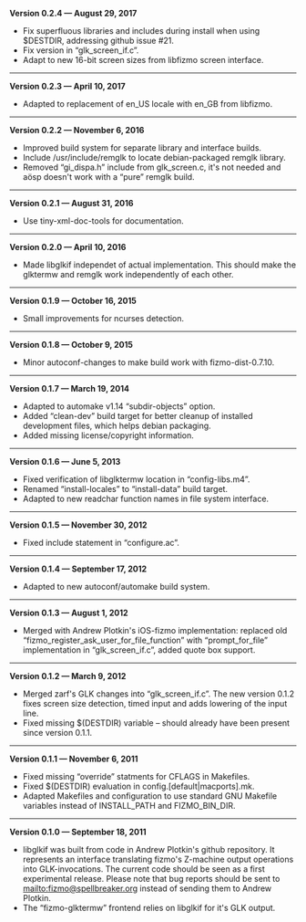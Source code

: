 


   **Version 0.2.4 — August 29, 2017**

 - Fix superfluous libraries and includes during install when using $DESTDIR, addressing github issue #21.
 - Fix version in “glk_screen_if.c”.
 - Adapt to new 16-bit screen sizes from libfizmo screen interface.

---


   **Version 0.2.3 — April 10, 2017**

 - Adapted to replacement of en_US locale with en_GB from libfizmo.

---


   **Version 0.2.2 — November 6, 2016**

 - Improved build system for separate library and interface builds.
 - Include /usr/include/remglk to locate debian-packaged remglk library.
 - Removed “gi_dispa.h” include from glk_screen.c, it's not needed and aösp doesn't work with a “pure” remglk build.

---


   **Version 0.2.1 — August 31, 2016**

 - Use tiny-xml-doc-tools for documentation.

---


   **Version 0.2.0 — April 10, 2016**

 - Made libglkif independet of actual implementation. This should make the glktermw and remglk work independently of each other.

---


   **Version 0.1.9 — October 16, 2015**

 - Small improvements for ncurses detection.

---


   **Version 0.1.8 — October 9, 2015**

 - Minor autoconf-changes to make build work with fizmo-dist-0.7.10.

---


   **Version 0.1.7 — March 19, 2014**

 - Adapted to automake v1.14 “subdir-objects” option.
 - Added “clean-dev” build target for better cleanup of installed development files, which helps debian packaging.
 - Added missing license/copyright information.

---


   **Version 0.1.6 — June 5, 2013**

 - Fixed verification of libglktermw location in “config-libs.m4”.
 - Renamed “install-locales” to “install-data” build target.
 - Adapted to new readchar function names in file system interface.

---


   **Version 0.1.5 — November 30, 2012**

 - Fixed include statement in “configure.ac”.

---


   **Version 0.1.4 — September 17, 2012**

 - Adapted to new autoconf/automake build system.

---


   **Version 0.1.3 — August 1, 2012**

 - Merged with Andrew Plotkin's iOS-fizmo implementation: replaced old “fizmo_register_ask_user_for_file_function” with “prompt_for_file” implementation in “glk_screen_if.c”, added quote box support.

---


   **Version 0.1.2 — March 9, 2012**

 - Merged zarf's GLK changes into “glk_screen_if.c”. The new version 0.1.2 fixes screen size detection, timed input and adds lowering of the input line.
 - Fixed missing $(DESTDIR) variable – should already have been present since version 0.1.1.

---


   **Version 0.1.1 — November 6, 2011**

 - Fixed missing “override” statments for CFLAGS in Makefiles.
 - Fixed $(DESTDIR) evaluation in config.[default|macports].mk.
 - Adapted Makefiles and configuration to use standard GNU Makefile variables instead of INSTALL_PATH and FIZMO_BIN_DIR.

---


   **Version 0.1.0 — September 18, 2011**

 - libglkif was built from code in Andrew Plotkin's github repository. It represents an interface translating fizmo's Z-machine output operations into GLK-invocations. The current code should be seen as a first experimental release. Please note that bug reports should be sent to [mailto:fizmo@spellbreaker.org](mailto:fizmo@spellbreaker.org) instead of sending them to Andrew Plotkin.
 - The “fizmo-glktermw” frontend relies on libglkif for it's GLK output.


